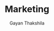 ---
is_programmatic_layout_5: true
draft: false
title: Marketing
snippet: Marketing
image:
  src: /images/pseo/best-work-management-tools-for-marketing.jpg
  alt: marketing, task management, resource management, productivity
publishDate: 2024-11-26
category: ""
author: Gayan Thakshila
tags:
  - marketing
  - Tips
  - Open-Source
  - Team
content_01: |
    The marketing industry is dynamic and competitive, demanding teams to constantly adapt to changing trends while managing various campaigns, clients, and analytics. Effective task management tools are vital for success in this industry, as they streamline workflows, enhance collaboration, and ensure timely delivery of marketing initiatives, ultimately driving better results for clients.
content_02: |
    With Worklenz, marketing teams can streamline campaign planning, improve task tracking, and enhance team collaboration.
description: Discover the best work management tools for marketing including WorkLenz, designed for your specific needs.
related: [best-work-management-tools-for-digital-marketing, best-work-management-tools-for-social-media-management, best-work-management-tools-for-advertising, best-work-management-tools-for-sales-&-business-development]
---
